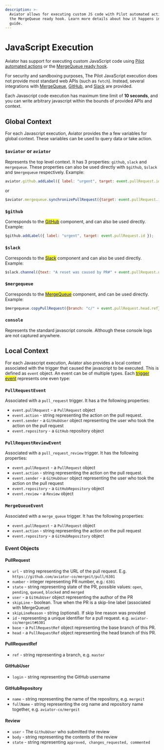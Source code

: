 ```yaml
---
description: >-
  Aviator allows for executing custom JS code with Pilot automated actions or
  the MergeQueue ready hook. Learn more details about how it happens in our
  guide.
---
```


# JavaScript Execution

Aviator has support for executing custom JavaScript code using [Pilot automated actions](../pilot-automated-actions.md) or the [MergeQueue ready hook](../mergequeue/concepts/ready-hook.md).

For security and sandboxing purposes, The Pilot JavaScript execution does not provide most standard web APIs (such as `fetch`). Instead, several integrations with [MergeQueue](reference/mergequeue.md), [GitHub](reference/github.md), and [Slack](reference/slack.md) are provided.

Each Javascript code execution has maximum time limit of **10 seconds**, and you can write arbitrary javascript within the bounds of provided APIs and context.

## Global Context

For each Javascript execution, Aviator provides the a few variables for global context. These variables can be used to query data or take action.

### `$aviator` or `aviator`

Represents the top level context. It has 3 properties: `github`, `slack` and `mergequeue`. These properties can also be used directly with `$github`, `$slack` and `$mergequeue` respectively. Example:

```jsx
aviator.github.addLabel({ label: "urgent", target: event.pullRequest.id });
```

or

```jsx
$aviator.mergequeue.synchronizePullRequest({target: event.pullRequest.id});
```

### `$github`

Corresponds to the [<mark style="color:blue;">GitHub</mark>](reference/github.md) component, and can also be used directly. Example:

```jsx
$github.addLabel({ label: "urgent", target: event.pullRequest.id });
```

### `$slack`

Corresponds to the [<mark style="color:blue;">Slack</mark>](reference/slack.md) component and can also be used directly. Example:

```jsx
$slack.channel({text: "A reset was caused by PR#" + event.pullRequest.number })
```

### `$mergequeue`

Corresponds to the [<mark style="color:blue;">MergeQueue</mark>](reference/mergequeue.md) component, and can be used directly. Example:

```jsx
$mergequeue.copyPullRequest({branch: "c/" + event.pullRequest.head.ref})
```

### `console`

Represents the standard javascript console. Although these console logs are not captured anywhere.

## Local Context

For each Javascript execution, Aviator also provides a local context associated with the trigger that caused the javascript to be executed. This is defined as `event` object. An event can be of multiple types. Each [<mark style="color:blue;">trigger event</mark>](../pilot-automated-actions.md#triggers) represents one even type:

### `PullRequestEvent`

Associated with a `pull_request` trigger. It has a the following properties:

* `event.pullRequest` - a `PullRequest` object
* `event.action` - string representing the action on the pull request.
* `event.sender` - a `GitHubUser` object representing the user who took the action on the pull request
* `event.repository` - a `GitHub` repository object

### `PullRequestReviewEvent`

Associated with a `pull_request_review` trigger. It has the following properties:

* `event.pullRequest` - a `PullRequest` object
* `event.action` - string representing the action on the pull request.
* `event.sender` - a `GitHubUser` object representing the user who took the action on the pull request
* `event.repository` - a `GitHubRepository` object
* `event.review` - a `Review` object

### `MergeQueueEvent`

Associated with a `merge_queue` trigger. It has the following properties:

* `event.pullRequest` - a `PullRequest` object
* `event.action` - string representing the action on the pull request
* `event.repository` - a `GitHubRepository` object

### Event Objects

#### PullRequest

* `url` - string representing the URL of the pull request. E.g. `https://github.com/aviator-co/mergeit/pull/6301`
* `number` - integer representing PR number, e.g.: `6301`
* `state` - string representing state of the PR, possible values: `open`, `pending`, `queued`, `blocked` and `merged`
* `user` - a `GitHubUser` object representing the author of the PR
* `skipLine` - boolean. True when the PR is a skip-line label (associated with MergeQueue)
* `skipLineReason` - string (optional). If skip line reason was provided
* `id` - representing a unique identifier for a pull request. e.g. `aviator-co/mergeit#6301`
* `base` - a `PullRequestRef` object representing the base branch of this PR.
* `head` - a `PullRequestRef` object representing the head branch of this PR.

#### PullRequestRef

* `ref` - string representing a branch, e.g. `master`

#### GitHubUser

* `login` - string representing the GitHub username

#### GitHubRepository

* `name` - string representing the name of the repository, e.g. `mergeit`
* `fullName` - string representing the org name and repository name together, e.g. `aviator-co/mergeit`

#### Review

* `user` - The `GithubUser` who submitted the review
* `body` - string representing the contents of the review
* `state` - string representing `approved, changes_requested, commented`
